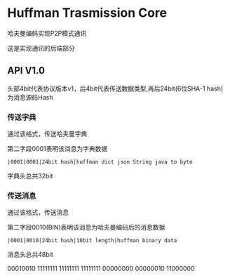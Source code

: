 # Huffman Trasmission Core

哈夫曼编码实现P2P模式通讯

这是实现通讯的后端部分

## API V1.0

头部4bit代表协议版本v1，后4bit代表传送数据类型,再后24bit(6位SHA-1 hash)为消息源码Hash

### 传送字典

通过该格式，传送哈夫曼字典

第二字段0001表明该消息为字典数据

```text
|0001|0001|24bit hash|huffman dict json String java to byte
```

字典头总共32bit


### 传送消息

通过该格式，传送消息

第二字段0010(BIN)表明该消息为哈夫曼编码后的消息数据

```text
|0001|0010|24bit hash|16bit length|huffman binary data
```

消息头总共48bit

‭00010010 11111111 11111111 11111111 00000000 00000010‬ 11000000
